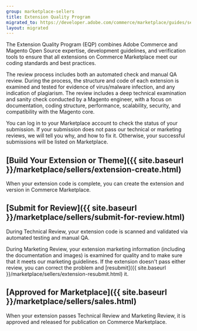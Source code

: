 ```yaml
---
group: marketplace-sellers
title: Extension Quality Program
migrated_to: https://developer.adobe.com/commerce/marketplace/guides/sellers/extension-quality-program/
layout: migrated
---
```


The Extension Quality Program (EQP) combines Adobe Commerce and Magento Open Source expertise, development guidelines, and verification tools to ensure that all extensions on Commerce Marketplace meet our coding standards and best practices.

The review process includes both an automated check and manual QA review. During the process, the structure and code of each extension is examined and tested for evidence of virus/malware infection, and any indication of plagiarism. The review includes a deep technical examination and sanity check conducted by a Magento engineer, with a focus on documentation, coding structure, performance, scalability, security, and compatibility with the Magento core.

You can log in to your Marketplace account to check the status of your submission. If your submission does not pass our technical or marketing reviews, we will tell you why, and how to fix it. Otherwise, your successful submissions will be listed on Marketplace.

## [Build Your Extension or Theme]({{ site.baseurl }}/marketplace/sellers/extension-create.html)

When your extension code is complete, you can create the extension and version in Commerce Marketplace.

## [Submit for Review]({{ site.baseurl }}/marketplace/sellers/submit-for-review.html)

During Technical Review, your extension code is scanned and validated via automated testing and manual QA.

During Marketing Review, your extension marketing information (including the documentation and images) is examined for quality and to make sure that it meets our marketing guidelines.
If the extension doesn\'t pass either review, you can correct the problem and [resubmit]({{ site.baseurl }}/marketplace/sellers/extension-resubmit.html) it.

## [Approved for Marketplace]({{ site.baseurl }}/marketplace/sellers/sales.html)

When your extension passes Technical Review and Marketing Review, it is approved and released for publication on Commerce Marketplace.
